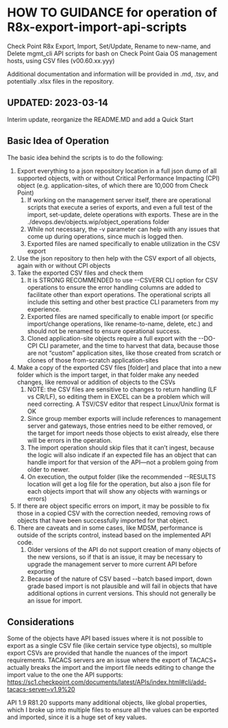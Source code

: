 # HOW TO GUIDANCE for operation of R8x-export-import-api-scripts

Check Point R8x Export, Import, Set/Update, Rename to new-name, and Delete mgmt_cli API scripts for bash on Check Point Gaia OS management hosts, using CSV files (v00.60.xx.yyy)

Additional documentation and information will be provided in .md, .tsv, and potentially .xlsx files in the repository.

## UPDATED:  2023-03-14

Interim update, reorganize the README.MD and add a Quick Start

## Basic Idea of Operation

The basic idea behind the scripts is to do the following:

1. Export everything to a json repository location in a full json dump of all supported objects, with or without Critical Performance Impacting (CPI) object (e.g. application-sites, of which there are 10,000 from Check Point)
      1. If working on the management server itself, there are operational scripts that execute a series of exports, and even a full test of the import, set-update, delete operations with exports.  These are in the ./devops.dev/objects.wip/object_operations folder
      2. While not necessary, the -v parameter can help with any issues that come up during operations, since much is logged then.
      3. Exported files are named specifically to enable utilization in the CSV export
2. Use the json repository to then help with the CSV export of all objects, again with or without CPI objects
3. Take the exported CSV files and check them
      1. It is STRONG RECOMMENDED to use --CSVERR CLI option for CSV operations to ensure the error handling columns are added to facilitate other than export operations.  The operational scripts all include this setting and other best practice CLI parameters from my experience.
      2. Exported files are named specifically to enable import (or specific import/change operations, like rename-to-name, delete, etc.) and should not be renamed to ensure operational success.
      3. Cloned application-site objects require a full export with the --DO-CPI CLI parameter, and the time to harvest that data, because those are not “custom” application sites, like those created from scratch or clones of those from-scratch application-sites
4. Make a copy of the exported CSV files [folder] and place that into a new folder which is the import target, in that folder make any needed changes, like removal or addition of objects to the CSVs
      1. NOTE:  the CSV files are sensitive to changes to return handling (LF vs CR/LF), so editing them in EXCEL can be a problem which will need correcting.  A TSV/CSV editor that respect Linux/Unix format is OK
      2. Since group member exports will include references to management server and gateways, those entries need to be either removed, or the target for import needs those objects to exist already, else there will be errors in the operation.
      3. The import operation should skip files that it can’t ingest, because the logic will also indicate if an expected file has an object that can handle import for that version of the API—not a problem going from older to newer.
      4. On execution, the output folder (like the recommended --RESULTS location will get a log file for the operation, but also a json file for each objects import that will show any objects with warnings or errors)
5. If there are object specific errors on import, it may be possible to fix those in a copied CSV with the correction needed, removing rows of objects that have been successfully imported for that object.
6. There are caveats and in some cases, like MDSM, performance is outside of the scripts control, instead based on the implemented API code.
      1. Older versions of the API do not support creation of many objects of the new versions, so if that is an issue, it may be necessary to upgrade the management server to more current API before exporting
      1. Because of the nature of CSV based --batch based import, down grade based import is not plausible and will fail in objects that have additional options in current versions.  This should not generally be an issue for import.

## Considerations

Some of the objects have API based issues where it is not possible to export as a single CSV file (like certain service type objects), so multiple export CSVs are provided that handle the nuances of the import requirements.  TACACS servers are an issue where the export of TACACS+ actually breaks the import and the import file needs editing to change the import value to the one the API supports:  https://sc1.checkpoint.com/documents/latest/APIs/index.html#cli/add-tacacs-server~v1.9%20

API 1.9 R81.20 supports many additional objects, like global properties, which I broke up into multiple files to ensure all the values can be exported and imported, since it is a huge set of key values.
